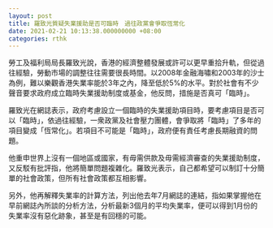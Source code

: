 ```yaml
---
layout: post
title: 羅致光質疑失業援助是否可臨時　過往政黨會爭取恆常化
date: 2021-02-21 10:13:38.000000000 +08:00
categories: rthk
---
```


勞工及福利局局長羅致光說，香港的經濟整體發展或許可以更早重拾升軌，但從過往經驗，勞動巿場的調整往往需要很長時間。以2008年金融海嘯和2003年的沙士為例，難以樂觀香港失業率能於3年之內，降至低於5%的水平。對於社會有不少聲音要求政府成立臨時失業援助制度或基金，他反問，措施是否真可「臨時」。

羅致光在網誌表示，政府考慮設立一個臨時的失業援助項目時，要考慮項目是否可以「臨時」，依過往經驗，一衆政黨及社會壓力團體，會爭取將「臨時」了多年的項目變成「恆常化」。若項目不可能是「臨時」，政府便有責任考慮長期融資的問題。

他重申世界上沒有一個地區或國家，有毋需供款及毋需經濟審查的失業援助制度，又反駁有批評指，他將簡單問題複雜化。羅致光表示，自己都希望可以制訂十分簡單的社會政策，但所有社會政策都互相影響。

另外，他再解釋失業率的計算方法，列出他去年7月網誌的連結，指如果掌握他在早前網誌內所談的分析方法，分析最新3個月的平均失業率，便可以得到1月份的失業率沒有惡化跡象，甚至是有回穩的可能。
